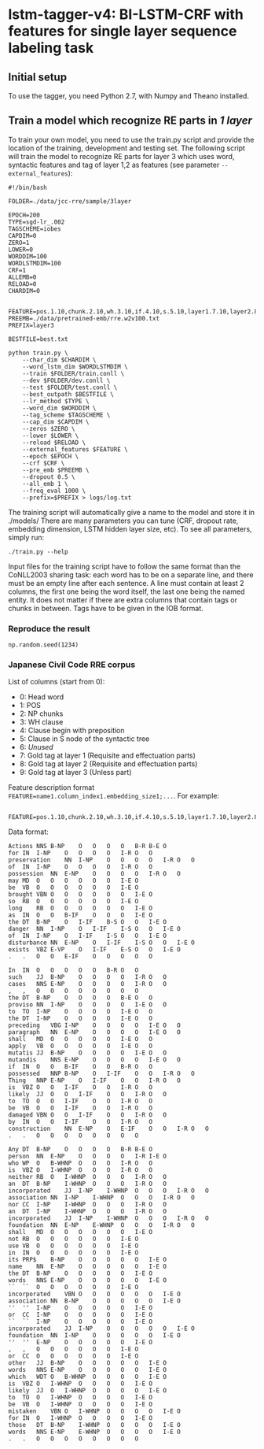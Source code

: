 # lstm-tagger-v4: BI-LSTM-CRF with features for single layer sequence labeling task


## Initial setup

To use the tagger, you need Python 2.7, with Numpy and Theano installed.


## Train a model which recognize RE parts in *1 layer*

To train your own model, you need to use the train.py script and provide the location of the training, development and testing set. The following script will train the model to recognize RE parts for layer 3 which uses word, syntactic features and tag of layer 1,2 as features (see parameter `--external_features`):

```
#!/bin/bash

FOLDER=./data/jcc-rre/sample/3layer

EPOCH=200
TYPE=sgd-lr_.002
TAGSCHEME=iobes
CAPDIM=0
ZERO=1
LOWER=0
WORDDIM=100
WORDLSTMDIM=100
CRF=1
ALLEMB=0
RELOAD=0
CHARDIM=0


FEATURE=pos.1.10,chunk.2.10,wh.3.10,if.4.10,s.5.10,layer1.7.10,layer2.8.10
PREEMB=./data/pretrained-emb/rre.w2v100.txt
PREFIX=layer3

BESTFILE=best.txt

python train.py \
	--char_dim $CHARDIM \
	--word_lstm_dim $WORDLSTMDIM \
	--train $FOLDER/train.conll \
	--dev $FOLDER/dev.conll \
	--test $FOLDER/test.conll \
	--best_outpath $BESTFILE \
	--lr_method $TYPE \
	--word_dim $WORDDIM \
	--tag_scheme $TAGSCHEME \
	--cap_dim $CAPDIM \
	--zeros $ZERO \
	--lower $LOWER \
	--reload $RELOAD \
	--external_features $FEATURE \
	--epoch $EPOCH \
	--crf $CRF \
	--pre_emb $PREEMB \
	--dropout 0.5 \
	--all_emb 1 \
	--freq_eval 1000 \
	--prefix=$PREFIX > logs/log.txt

```

The training script will automatically give a name to the model and store it in ./models/
There are many parameters you can tune (CRF, dropout rate, embedding dimension, LSTM hidden layer size, etc). To see all parameters, simply run:

```
./train.py --help
```

Input files for the training script have to follow the same format than the CoNLL2003 sharing task: each word has to be on a separate line, and there must be an empty line after each sentence. A line must contain at least 2 columns, the first one being the word itself, the last one being the named entity. It does not matter if there are extra columns that contain tags or chunks in between. Tags have to be given in the IOB format.

### Reproduce the result
```
np.random.seed(1234)
```
### Japanese Civil Code RRE corpus


List of columns (start from 0):

* 0: Head word
* 1: POS
* 2: NP chunks
* 3: WH clause
* 4: Clause begin with preposition
* 5: Clause in S node of the syntactic tree
* 6: *Unused*
* 7: Gold tag at layer 1 (Requisite and effectuation parts)
* 8: Gold tag at layer 2 (Requisite and effectuation parts)
* 9: Gold tag at layer 3 (Unless part)

Feature description format `FEATURE=name1.column_index1.embedding_size1;...`. For example: 

```
	FEATURE=pos.1.10,chunk.2.10,wh.3.10,if.4.10,s.5.10,layer1.7.10,layer2.8.10
```

Data format:

```
Actions	NNS	B-NP	O	O	O	O	B-R	B-E	O
for	IN	I-NP	O	O	O	O	I-R	O	O
preservation	NN	I-NP	O	O	O	O	I-R	O	O
of	IN	I-NP	O	O	O	O	I-R	O	O
possession	NN	E-NP	O	O	O	O	I-R	O	O
may	MD	O	O	O	O	O	O	I-E	O
be	VB	O	O	O	O	O	O	I-E	O
brought	VBN	O	O	O	O	O	O	I-E	O
so	RB	O	O	O	O	O	O	I-E	O
long	RB	O	O	O	O	O	O	I-E	O
as	IN	O	O	B-IF	O	O	O	I-E	O
the	DT	B-NP	O	I-IF	B-S	O	O	I-E	O
danger	NN	I-NP	O	I-IF	I-S	O	O	I-E	O
of	IN	I-NP	O	I-IF	I-S	O	O	I-E	O
disturbance	NN	E-NP	O	I-IF	I-S	O	O	I-E	O
exists	VBZ	E-VP	O	I-IF	E-S	O	O	I-E	O
.	.	O	O	E-IF	O	O	O	O	O
									
In	IN	O	O	O	O	O	B-R	O	O
such	JJ	B-NP	O	O	O	O	I-R	O	O
cases	NNS	E-NP	O	O	O	O	I-R	O	O
,	,	O	O	O	O	O	O	O	O
the	DT	B-NP	O	O	O	O	B-E	O	O
proviso	NN	I-NP	O	O	O	O	I-E	O	O
to	TO	I-NP	O	O	O	O	I-E	O	O
the	DT	I-NP	O	O	O	O	I-E	O	O
preceding	VBG	I-NP	O	O	O	O	I-E	O	O
paragraph	NN	E-NP	O	O	O	O	I-E	O	O
shall	MD	O	O	O	O	O	I-E	O	O
apply	VB	O	O	O	O	O	I-E	O	O
mutatis	JJ	B-NP	O	O	O	O	I-E	O	O
mutandis	NNS	E-NP	O	O	O	O	I-E	O	O
if	IN	O	O	B-IF	O	O	B-R	O	O
possessed	NNP	B-NP	O	I-IF	O	O	I-R	O	O
Thing	NNP	E-NP	O	I-IF	O	O	I-R	O	O
is	VBZ	O	O	I-IF	O	O	I-R	O	O
likely	JJ	O	O	I-IF	O	O	I-R	O	O
to	TO	O	O	I-IF	O	O	I-R	O	O
be	VB	O	O	I-IF	O	O	I-R	O	O
damaged	VBN	O	O	I-IF	O	O	I-R	O	O
by	IN	O	O	I-IF	O	O	I-R	O	O
construction	NN	E-NP	O	E-IF	O	O	I-R	O	O
.	.	O	O	O	O	O	O	O	O
									
Any	DT	B-NP	O	O	O	O	B-R	B-E	O
person	NN	E-NP	O	O	O	O	I-R	I-E	O
who	WP	O	B-WHNP	O	O	O	I-R	O	O
is	VBZ	O	I-WHNP	O	O	O	I-R	O	O
neither	RB	O	I-WHNP	O	O	O	I-R	O	O
an	DT	B-NP	I-WHNP	O	O	O	I-R	O	O
incorporated	JJ	I-NP	I-WHNP	O	O	O	I-R	O	O
association	NN	I-NP	I-WHNP	O	O	O	I-R	O	O
nor	CC	I-NP	I-WHNP	O	O	O	I-R	O	O
an	DT	I-NP	I-WHNP	O	O	O	I-R	O	O
incorporated	JJ	I-NP	I-WHNP	O	O	O	I-R	O	O
foundation	NN	E-NP	E-WHNP	O	O	O	I-R	O	O
shall	MD	O	O	O	O	O	O	I-E	O
not	RB	O	O	O	O	O	O	I-E	O
use	VB	O	O	O	O	O	O	I-E	O
in	IN	O	O	O	O	O	O	I-E	O
its	PRP$	B-NP	O	O	O	O	O	I-E	O
name	NN	E-NP	O	O	O	O	O	I-E	O
the	DT	B-NP	O	O	O	O	O	I-E	O
words	NNS	E-NP	O	O	O	O	O	I-E	O
``	``	O	O	O	O	O	O	I-E	O
incorporated	VBN	O	O	O	O	O	O	I-E	O
association	NN	B-NP	O	O	O	O	O	I-E	O
''	''	I-NP	O	O	O	O	O	I-E	O
or	CC	I-NP	O	O	O	O	O	I-E	O
``	``	I-NP	O	O	O	O	O	I-E	O
incorporated	JJ	I-NP	O	O	O	O	O	I-E	O
foundation	NN	I-NP	O	O	O	O	O	I-E	O
''	''	E-NP	O	O	O	O	O	I-E	O
,	,	O	O	O	O	O	O	I-E	O
or	CC	O	O	O	O	O	O	I-E	O
other	JJ	B-NP	O	O	O	O	O	I-E	O
words	NNS	E-NP	O	O	O	O	O	I-E	O
which	WDT	O	B-WHNP	O	O	O	O	I-E	O
is	VBZ	O	I-WHNP	O	O	O	O	I-E	O
likely	JJ	O	I-WHNP	O	O	O	O	I-E	O
to	TO	O	I-WHNP	O	O	O	O	I-E	O
be	VB	O	I-WHNP	O	O	O	O	I-E	O
mistaken	VBN	O	I-WHNP	O	O	O	O	I-E	O
for	IN	O	I-WHNP	O	O	O	O	I-E	O
those	DT	B-NP	I-WHNP	O	O	O	O	I-E	O
words	NNS	E-NP	E-WHNP	O	O	O	O	I-E	O
.	.	O	O	O	O	O	O	O	O
									

```
